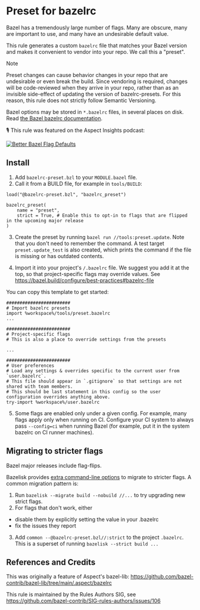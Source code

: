 # Preset for bazelrc

Bazel has a tremendously large number of flags.
Many are obscure, many are important to use, and many have an undesirable default value.

This rule generates a custom `bazelrc` file that matches your Bazel version and makes it convenient to vendor into your repo.
We call this a "preset".

> [!NOTE]
> Preset changes can cause behavior changes in your repo that are undesirable or even break the build.
> Since vendoring is required, changes will be code-reviewed when they arrive in your repo, rather than as an invisible side-effect of updating the version of bazelrc-presets.
> For this reason, this rule does not strictly follow Semantic Versioning.

Bazel options may be stored in `*.bazelrc` files, in several places on disk.
Read [the Bazel bazelrc documentation](https://bazel.build/run/bazelrc).

🎙️ This rule was featured on the Aspect Insights podcast:

[![Better Bazel Flag Defaults](https://img.youtube.com/vi/-iLgTR1J47g/0.jpg)](https://www.youtube.com/watch?v=-iLgTR1J47g&list=PLLU28e_DRwdtpojOqWM5UeFyxad7m9gCF&index=1)

## Install

1. Add `bazelrc-preset.bzl` to your `MODULE.bazel` file.
2. Call it from a BUILD file, for example in `tools/BUILD`:

```starlark
load("@bazelrc-preset.bzl", "bazelrc_preset")

bazelrc_preset(
    name = "preset",
    strict = True, # Enable this to opt-in to flags that are flipped in the upcoming major release
)
```

3. Create the preset by running `bazel run //tools:preset.update`.
Note that you don't need to remember the command.
A test target `preset.update_test` is also created, which prints the command if the file is missing or has outdated contents.

4. Import it into your project's `/.bazelrc` file.
We suggest you add it at the top, so that project-specific flags may override values.
See https://bazel.build/configure/best-practices#bazelrc-file

You can copy this template to get started:

```
########################
# Import bazelrc presets
import %workspace%/tools/preset.bazelrc
...

########################
# Project-specific flags
# This is also a place to override settings from the presets

...

########################
# User preferences
# Load any settings & overrides specific to the current user from `user.bazelrc`.
# This file should appear in `.gitignore` so that settings are not shared with team members.
# This should be last statement in this config so the user configuration overrides anything above.
try-import %workspace%/user.bazelrc
```

5. Some flags are enabled only under a given config.
   For example, many flags apply only when running on CI.
   Configure your CI system to always pass `--config=ci` when running Bazel (for example, put it in the system bazelrc on CI runner machines).

## Migrating to stricter flags

Bazel major releases include flag-flips.

Bazelisk provides [extra command-line options](https://github.com/bazelbuild/bazelisk?tab=readme-ov-file#other-features) to migrate to stricter flags. A common migration pattern is:

1. Run `bazelisk --migrate build --nobuild //...` to try upgrading new strict flags.
2. For flags that don't work, either
  - disable them by explicitly setting the value in your .bazelrc
  - fix the issues they report
3. Add `common --@bazelrc-preset.bzl//:strict` to the project `.bazelrc`. This is a superset of running `bazelisk --strict build ...`

## References and Credits

This was originally a feature of Aspect's bazel-lib:
https://github.com/bazel-contrib/bazel-lib/tree/main/.aspect/bazelrc

This rule is maintained by the Rules Authors SIG, see https://github.com/bazel-contrib/SIG-rules-authors/issues/106
